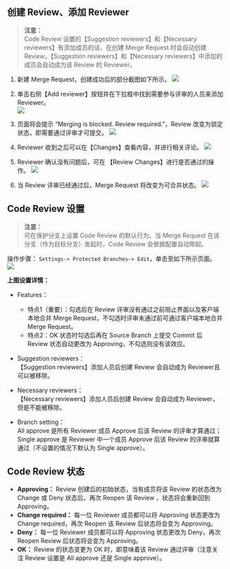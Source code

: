 ## 创建 Review、添加 Reviewer

>**注意：**  
> Code Review 设置的【Suggestion reviewers】和【Necessary reviewers】有添加成员的话，在创建 Merge Request 时会自动创建 Review，【Suggestion reviewers】和【Necessary reviewers】中添加的成员会自动成为该 Review 的 Reviewer。

1. 新建 Merge Request，创建成功后的部分截图如下所示。
![](http://imgcache.tce.fsphere.cn/static/mc.qcloudimg.com/static/img/b826e7a2545369e4b4925564f931617e/2017-09-18_105418.png)

2. 单击右侧【Add reviewer】按钮并在下拉框中找到需要参与评审的人员来添加 Reviewer。  
![](http://imgcache.tce.fsphere.cn/static/mc.qcloudimg.com/static/img/9816d1f662a1e2f360208103aa9c4bae/2017-09-15_093630.png)

3. 页面将会提示 “Merging is blocked. Review required.”，Review 改变为锁定状态，即需要通过评审才可提交。
![](http://imgcache.tce.fsphere.cn/static/mc.qcloudimg.com/static/img/c4ec0da3d825aec2a856a76adcaab63c/2017-09-15_094738.png)

4. Reviewer 收到之后可以在【Changes】查看内容，并进行相关评论。
![](http://imgcache.tce.fsphere.cn/static/mc.qcloudimg.com/static/img/cc0bb1c28dfa11760caef2a4e6822343/2017-09-18_103955.png)

5. Reviewer 确认没有问题后，可在 【Review Changes】进行是否通过的操作。
![](http://imgcache.tce.fsphere.cn/static/mc.qcloudimg.com/static/img/4d249876e6e8ea4d5cd51a11710d2302/2017-09-15_095345.png)

6. 当 Review 评审已经通过后，Merge Request 将改变为可合并状态。
![](http://imgcache.tce.fsphere.cn/static/mc.qcloudimg.com/static/img/7385118075d2e0e541f4d84ab5b9b0f9/2017-09-15_100629.png)

  
## Code Review 设置
> **注意：**  
> 可在保护分支上设置 Code Review 的默认行为。当 Merge Request 在该分支（作为目标分支）发起时，Code Review 会依据配置自动带起。

操作步骤： `Settings-> Protected Branches-> Edit`，单击至如下所示页面。
![](http://imgcache.tce.fsphere.cn/static/mc.qcloudimg.com/static/img/63a5157559f759e936764b56f0d99804/2017-09-18_120854.png)

**上图设置详情：**

- Features：
    - 特点1（重要）：勾选后在 Review 评审没有通过之前阻止界面以及客户端本地合并 Merge Request，不勾选时评审未通过前可通过客户端本地合并 Merge Request。
    - 特点2：OK 状态时勾选后再在 Source Branch 上提交 Commit 后 Review 状态自动更改为 Approving，不勾选则没有该效应。

- Suggestion reviewers：  
【Suggestion reviewers】添加人员后创建 Review 会自动成为 Reviewer且可以被移除。

- Necessary reviewers：  
【Necessary reviewers】添加人员后创建 Review 会自动成为 Reviewer，但是不能被移除。

- Branch setting：  
All approve 是所有 Reviewer 成员 Approve 后该 Review 的评审才算通过；  
Single approve 是 Reviewer 中一个成员 Approve 后该 Review 的评审就算通过（不设置的情况下默认为 Single approve）。

## Code Review 状态
- **Approving：** Review 创建后的初始状态，当有成员将该 Review 的状态改为 Change 或 Deny 状态后，再次 Reopen 该 Review ，状态将会重新回到 Approving。
- **Change required：** 每一位 Reviewer 成员都可以将 Approving 状态更改为 Change required，再次 Reopen 该 Review 后状态将会变为 Approving。
- **Deny：** 每一位 Reviewer 成员都可以将 Approving 状态更改为 Deny，再次 Reopen Review 后状态将会变为 Approving。
- **OK：** Review 的状态变更为 OK 时，即意味着该 Review 通过评审（注意关注 Review 设置是 All approve 还是 Single approve）。

  
